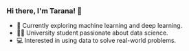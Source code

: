 ### Hi there, I'm Tarana! 👋
- 🌱 Currently exploring machine learning and deep learning.
- 👩‍🎓 University student passionate about data science.
- 💻 Interested in using data to solve real-world problems.
